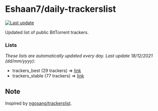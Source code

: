 
# Eshaan7/daily-trackerslist 

[![Last update](https://img.shields.io/badge/Last%20update-18/12/2021-blue.svg)](#)

Updated list of public BitTorrent trackers.

### Lists
*These lists are automatically updated every day. Last update 18/12/2021 (_dd/mm/yyyy_):*

* trackers_best (29 trackers) => [link](https://raw.githubusercontent.com/eshaan7/daily-trackerslist/master/trackers_best.txt)
* trackers_stable (77 trackers) => [link](https://raw.githubusercontent.com/eshaan7/daily-trackerslist/master/trackers_stable.txt)

## Note

Inspired by [ngosang/trackerslist](https://github.com/ngosang/trackerslist).
